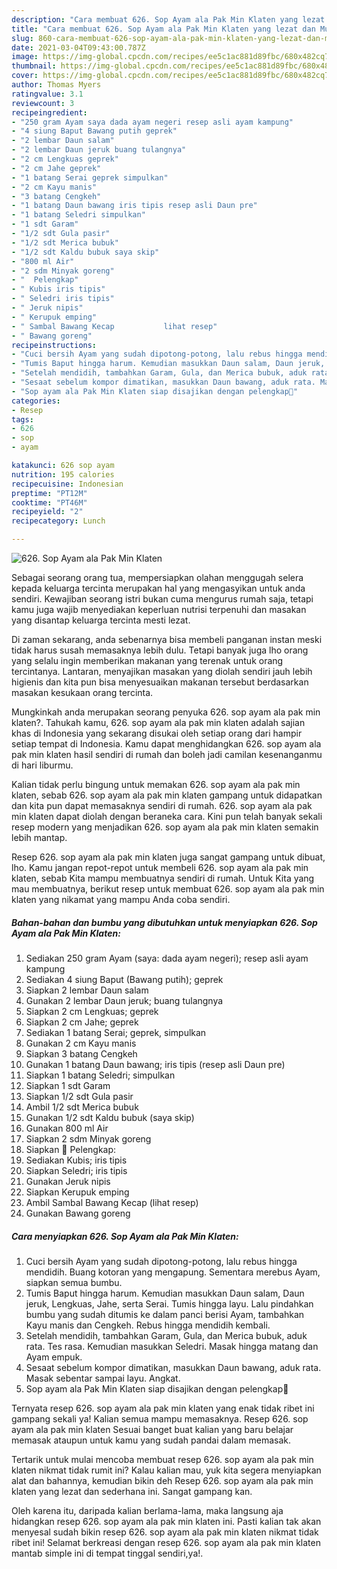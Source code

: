 ```yaml
---
description: "Cara membuat 626. Sop Ayam ala Pak Min Klaten yang lezat dan Mudah Dibuat"
title: "Cara membuat 626. Sop Ayam ala Pak Min Klaten yang lezat dan Mudah Dibuat"
slug: 860-cara-membuat-626-sop-ayam-ala-pak-min-klaten-yang-lezat-dan-mudah-dibuat
date: 2021-03-04T09:43:00.787Z
image: https://img-global.cpcdn.com/recipes/ee5c1ac881d89fbc/680x482cq70/626-sop-ayam-ala-pak-min-klaten-foto-resep-utama.jpg
thumbnail: https://img-global.cpcdn.com/recipes/ee5c1ac881d89fbc/680x482cq70/626-sop-ayam-ala-pak-min-klaten-foto-resep-utama.jpg
cover: https://img-global.cpcdn.com/recipes/ee5c1ac881d89fbc/680x482cq70/626-sop-ayam-ala-pak-min-klaten-foto-resep-utama.jpg
author: Thomas Myers
ratingvalue: 3.1
reviewcount: 3
recipeingredient:
- "250 gram Ayam saya dada ayam negeri resep asli ayam kampung"
- "4 siung Baput Bawang putih geprek"
- "2 lembar Daun salam"
- "2 lembar Daun jeruk buang tulangnya"
- "2 cm Lengkuas geprek"
- "2 cm Jahe geprek"
- "1 batang Serai geprek simpulkan"
- "2 cm Kayu manis"
- "3 batang Cengkeh"
- "1 batang Daun bawang iris tipis resep asli Daun pre"
- "1 batang Seledri simpulkan"
- "1 sdt Garam"
- "1/2 sdt Gula pasir"
- "1/2 sdt Merica bubuk"
- "1/2 sdt Kaldu bubuk saya skip"
- "800 ml Air"
- "2 sdm Minyak goreng"
- "  Pelengkap"
- " Kubis iris tipis"
- " Seledri iris tipis"
- " Jeruk nipis"
- " Kerupuk emping"
- " Sambal Bawang Kecap           lihat resep"
- " Bawang goreng"
recipeinstructions:
- "Cuci bersih Ayam yang sudah dipotong-potong, lalu rebus hingga mendidih. Buang kotoran yang mengapung. Sementara merebus Ayam, siapkan semua bumbu."
- "Tumis Baput hingga harum. Kemudian masukkan Daun salam, Daun jeruk, Lengkuas, Jahe, serta Serai. Tumis hingga layu. Lalu pindahkan bumbu yang sudah ditumis ke dalam panci berisi Ayam, tambahkan Kayu manis dan Cengkeh. Rebus hingga mendidih kembali."
- "Setelah mendidih, tambahkan Garam, Gula, dan Merica bubuk, aduk rata. Tes rasa. Kemudian masukkan Seledri. Masak hingga matang dan Ayam empuk."
- "Sesaat sebelum kompor dimatikan, masukkan Daun bawang, aduk rata. Masak sebentar sampai layu. Angkat."
- "Sop ayam ala Pak Min Klaten siap disajikan dengan pelengkap🥰"
categories:
- Resep
tags:
- 626
- sop
- ayam

katakunci: 626 sop ayam 
nutrition: 195 calories
recipecuisine: Indonesian
preptime: "PT12M"
cooktime: "PT46M"
recipeyield: "2"
recipecategory: Lunch

---
```



![626. Sop Ayam ala Pak Min Klaten](https://img-global.cpcdn.com/recipes/ee5c1ac881d89fbc/680x482cq70/626-sop-ayam-ala-pak-min-klaten-foto-resep-utama.jpg)

Sebagai seorang orang tua, mempersiapkan olahan menggugah selera kepada keluarga tercinta merupakan hal yang mengasyikan untuk anda sendiri. Kewajiban seorang istri bukan cuma mengurus rumah saja, tetapi kamu juga wajib menyediakan keperluan nutrisi terpenuhi dan masakan yang disantap keluarga tercinta mesti lezat.

Di zaman  sekarang, anda sebenarnya bisa membeli panganan instan meski tidak harus susah memasaknya lebih dulu. Tetapi banyak juga lho orang yang selalu ingin memberikan makanan yang terenak untuk orang tercintanya. Lantaran, menyajikan masakan yang diolah sendiri jauh lebih higienis dan kita pun bisa menyesuaikan makanan tersebut berdasarkan masakan kesukaan orang tercinta. 



Mungkinkah anda merupakan seorang penyuka 626. sop ayam ala pak min klaten?. Tahukah kamu, 626. sop ayam ala pak min klaten adalah sajian khas di Indonesia yang sekarang disukai oleh setiap orang dari hampir setiap tempat di Indonesia. Kamu dapat menghidangkan 626. sop ayam ala pak min klaten hasil sendiri di rumah dan boleh jadi camilan kesenanganmu di hari liburmu.

Kalian tidak perlu bingung untuk memakan 626. sop ayam ala pak min klaten, sebab 626. sop ayam ala pak min klaten gampang untuk didapatkan dan kita pun dapat memasaknya sendiri di rumah. 626. sop ayam ala pak min klaten dapat diolah dengan beraneka cara. Kini pun telah banyak sekali resep modern yang menjadikan 626. sop ayam ala pak min klaten semakin lebih mantap.

Resep 626. sop ayam ala pak min klaten juga sangat gampang untuk dibuat, lho. Kamu jangan repot-repot untuk membeli 626. sop ayam ala pak min klaten, sebab Kita mampu membuatnya sendiri di rumah. Untuk Kita yang mau membuatnya, berikut resep untuk membuat 626. sop ayam ala pak min klaten yang nikamat yang mampu Anda coba sendiri.

<!--inarticleads1-->

##### Bahan-bahan dan bumbu yang dibutuhkan untuk menyiapkan 626. Sop Ayam ala Pak Min Klaten:

1. Sediakan 250 gram Ayam (saya: dada ayam negeri); resep asli ayam kampung
1. Sediakan 4 siung Baput (Bawang putih); geprek
1. Siapkan 2 lembar Daun salam
1. Gunakan 2 lembar Daun jeruk; buang tulangnya
1. Siapkan 2 cm Lengkuas; geprek
1. Siapkan 2 cm Jahe; geprek
1. Sediakan 1 batang Serai; geprek, simpulkan
1. Gunakan 2 cm Kayu manis
1. Siapkan 3 batang Cengkeh
1. Gunakan 1 batang Daun bawang; iris tipis (resep asli Daun pre)
1. Siapkan 1 batang Seledri; simpulkan
1. Siapkan 1 sdt Garam
1. Siapkan 1/2 sdt Gula pasir
1. Ambil 1/2 sdt Merica bubuk
1. Gunakan 1/2 sdt Kaldu bubuk (saya skip)
1. Gunakan 800 ml Air
1. Siapkan 2 sdm Minyak goreng
1. Siapkan  📌 Pelengkap:
1. Sediakan  Kubis; iris tipis
1. Siapkan  Seledri; iris tipis
1. Gunakan  Jeruk nipis
1. Siapkan  Kerupuk emping
1. Ambil  Sambal Bawang Kecap           (lihat resep)
1. Gunakan  Bawang goreng




<!--inarticleads2-->

##### Cara menyiapkan 626. Sop Ayam ala Pak Min Klaten:

1. Cuci bersih Ayam yang sudah dipotong-potong, lalu rebus hingga mendidih. Buang kotoran yang mengapung. Sementara merebus Ayam, siapkan semua bumbu.
1. Tumis Baput hingga harum. Kemudian masukkan Daun salam, Daun jeruk, Lengkuas, Jahe, serta Serai. Tumis hingga layu. Lalu pindahkan bumbu yang sudah ditumis ke dalam panci berisi Ayam, tambahkan Kayu manis dan Cengkeh. Rebus hingga mendidih kembali.
1. Setelah mendidih, tambahkan Garam, Gula, dan Merica bubuk, aduk rata. Tes rasa. Kemudian masukkan Seledri. Masak hingga matang dan Ayam empuk.
1. Sesaat sebelum kompor dimatikan, masukkan Daun bawang, aduk rata. Masak sebentar sampai layu. Angkat.
1. Sop ayam ala Pak Min Klaten siap disajikan dengan pelengkap🥰




Ternyata resep 626. sop ayam ala pak min klaten yang enak tidak ribet ini gampang sekali ya! Kalian semua mampu memasaknya. Resep 626. sop ayam ala pak min klaten Sesuai banget buat kalian yang baru belajar memasak ataupun untuk kamu yang sudah pandai dalam memasak.

Tertarik untuk mulai mencoba membuat resep 626. sop ayam ala pak min klaten nikmat tidak rumit ini? Kalau kalian mau, yuk kita segera menyiapkan alat dan bahannya, kemudian bikin deh Resep 626. sop ayam ala pak min klaten yang lezat dan sederhana ini. Sangat gampang kan. 

Oleh karena itu, daripada kalian berlama-lama, maka langsung aja hidangkan resep 626. sop ayam ala pak min klaten ini. Pasti kalian tak akan menyesal sudah bikin resep 626. sop ayam ala pak min klaten nikmat tidak ribet ini! Selamat berkreasi dengan resep 626. sop ayam ala pak min klaten mantab simple ini di tempat tinggal sendiri,ya!.

